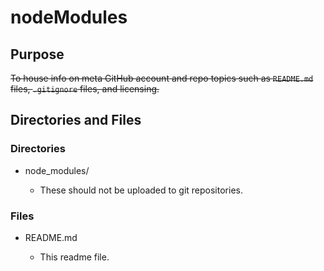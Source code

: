 # nodeModules

## Purpose

~~To house info on ~~meta~~ GitHub account and repo topics such as `README.md` files, `.gitignore` files, and licensing.~~

## Directories and Files

### Directories

- node_modules/

  - These should not be uploaded to git repositories.

### Files

- README.md

  - This readme file.
